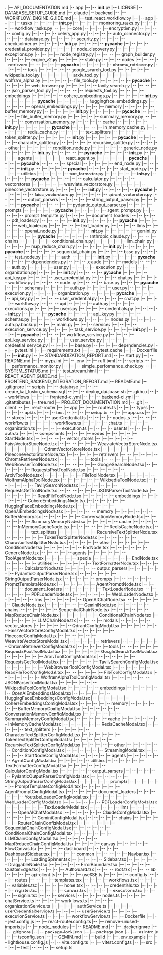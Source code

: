 .
|-- API_DOCUMENTATION.md
|-- app
|-- |-- __init__.py
|-- LICENSE
|-- DATABASE_SETUP_GUIDE.md
|-- .claude
|-- backend
|-- |-- WORKFLOW_ENGINE_GUIDE.md
|-- |-- test_react_workflow.py
|-- |-- app
|-- |-- |-- tasks
|-- |-- |-- |-- __init__.py
|-- |-- |-- |-- monitoring_tasks.py
|-- |-- |-- |-- workflow_tasks.py
|-- |-- |-- core
|-- |-- |-- |-- encryption.py
|-- |-- |-- |-- config.py
|-- |-- |-- |-- celery_app.py
|-- |-- |-- |-- auto_connector.py
|-- |-- |-- |-- database.py
|-- |-- |-- |-- security.py
|-- |-- |-- |-- checkpointer.py
|-- |-- |-- |-- __init__.py
|-- |-- |-- |-- __pycache__
|-- |-- |-- |-- credential_provider.py
|-- |-- |-- |-- node_discovery.py
|-- |-- |-- |-- exceptions.py
|-- |-- |-- |-- node_registry.py
|-- |-- |-- |-- graph_builder.py
|-- |-- |-- |-- engine_v2.py
|-- |-- |-- |-- state.py
|-- |-- |-- nodes
|-- |-- |-- |-- retrievers
|-- |-- |-- |-- |-- __pycache__
|-- |-- |-- |-- |-- chroma_retriever.py
|-- |-- |-- |-- tools
|-- |-- |-- |-- |-- google_search_tool.py
|-- |-- |-- |-- |-- wikipedia_tool.py
|-- |-- |-- |-- |-- arxiv_tool.py
|-- |-- |-- |-- |-- wolfram_alpha.py
|-- |-- |-- |-- |-- file_tools.py
|-- |-- |-- |-- |-- __pycache__
|-- |-- |-- |-- |-- web_browser.py
|-- |-- |-- |-- |-- tavily_search.py
|-- |-- |-- |-- |-- json_parser_tool.py
|-- |-- |-- |-- |-- requests_tool.py
|-- |-- |-- |-- embeddings
|-- |-- |-- |-- |-- cohere_embeddings.py
|-- |-- |-- |-- |-- __init__.py
|-- |-- |-- |-- |-- __pycache__
|-- |-- |-- |-- |-- huggingface_embeddings.py
|-- |-- |-- |-- |-- openai_embeddings.py
|-- |-- |-- |-- memory
|-- |-- |-- |-- |-- buffer_memory.py
|-- |-- |-- |-- |-- __init__.py
|-- |-- |-- |-- |-- __pycache__
|-- |-- |-- |-- |-- file_buffer_memory.py
|-- |-- |-- |-- |-- summary_memory.py
|-- |-- |-- |-- |-- conversation_memory.py
|-- |-- |-- |-- cache
|-- |-- |-- |-- |-- __init__.py
|-- |-- |-- |-- |-- __pycache__
|-- |-- |-- |-- |-- in_memory_cache.py
|-- |-- |-- |-- |-- redis_cache.py
|-- |-- |-- |-- text_splitters
|-- |-- |-- |-- |-- token_splitter.py
|-- |-- |-- |-- |-- __init__.py
|-- |-- |-- |-- |-- __pycache__
|-- |-- |-- |-- |-- character_splitter.py
|-- |-- |-- |-- |-- recursive_splitter.py
|-- |-- |-- |-- other
|-- |-- |-- |-- |-- condition_node.py
|-- |-- |-- |-- |-- generic_node.py
|-- |-- |-- |-- |-- __init__.py
|-- |-- |-- |-- |-- __pycache__
|-- |-- |-- |-- __init__.py
|-- |-- |-- |-- agents
|-- |-- |-- |-- |-- react_agent.py
|-- |-- |-- |-- |-- __pycache__
|-- |-- |-- |-- __pycache__
|-- |-- |-- |-- special
|-- |-- |-- |-- |-- end_node.py
|-- |-- |-- |-- |-- __init__.py
|-- |-- |-- |-- |-- __pycache__
|-- |-- |-- |-- |-- start_node.py
|-- |-- |-- |-- utilities
|-- |-- |-- |-- |-- text_formatter.py
|-- |-- |-- |-- |-- __init__.py
|-- |-- |-- |-- |-- __pycache__
|-- |-- |-- |-- |-- calculator.py
|-- |-- |-- |-- vectorstores
|-- |-- |-- |-- |-- weaviate_vectorstore.py
|-- |-- |-- |-- |-- pinecone_vectorstore.py
|-- |-- |-- |-- |-- __init__.py
|-- |-- |-- |-- |-- __pycache__
|-- |-- |-- |-- |-- faiss_vectorstore.py
|-- |-- |-- |-- |-- qdrant_vectorstore.py
|-- |-- |-- |-- output_parsers
|-- |-- |-- |-- |-- string_output_parser.py
|-- |-- |-- |-- |-- __pycache__
|-- |-- |-- |-- |-- pydantic_output_parser.py
|-- |-- |-- |-- prompts
|-- |-- |-- |-- |-- __pycache__
|-- |-- |-- |-- |-- agent_prompt.py
|-- |-- |-- |-- |-- prompt_template.py
|-- |-- |-- |-- document_loaders
|-- |-- |-- |-- |-- pdf_loader.py
|-- |-- |-- |-- |-- __init__.py
|-- |-- |-- |-- |-- __pycache__
|-- |-- |-- |-- |-- web_loader.py
|-- |-- |-- |-- |-- text_loader.py
|-- |-- |-- |-- llms
|-- |-- |-- |-- |-- openai_node.py
|-- |-- |-- |-- |-- __init__.py
|-- |-- |-- |-- |-- gemini.py
|-- |-- |-- |-- |-- __pycache__
|-- |-- |-- |-- |-- anthropic_claude.py
|-- |-- |-- |-- chains
|-- |-- |-- |-- |-- conditional_chain.py
|-- |-- |-- |-- |-- llm_chain.py
|-- |-- |-- |-- |-- map_reduce_chain.py
|-- |-- |-- |-- |-- __init__.py
|-- |-- |-- |-- |-- __pycache__
|-- |-- |-- |-- |-- sequential_chain.py
|-- |-- |-- |-- base.py
|-- |-- |-- |-- test_node.py
|-- |-- |-- auth
|-- |-- |-- |-- __init__.py
|-- |-- |-- |-- __pycache__
|-- |-- |-- |-- dependencies.py
|-- |-- |-- .claude
|-- |-- |-- models
|-- |-- |-- |-- auth.py
|-- |-- |-- |-- user.py
|-- |-- |-- |-- execution.py
|-- |-- |-- |-- organization.py
|-- |-- |-- |-- __init__.py
|-- |-- |-- |-- __pycache__
|-- |-- |-- |-- api_key.py
|-- |-- |-- |-- user_credential.py
|-- |-- |-- |-- chat.py
|-- |-- |-- |-- workflow.py
|-- |-- |-- |-- node.py
|-- |-- |-- |-- base.py
|-- |-- |-- __pycache__
|-- |-- |-- schemas
|-- |-- |-- |-- auth.py
|-- |-- |-- |-- user.py
|-- |-- |-- |-- execution.py
|-- |-- |-- |-- organization.py
|-- |-- |-- |-- __pycache__
|-- |-- |-- |-- api_key.py
|-- |-- |-- |-- user_credential.py
|-- |-- |-- |-- chat.py
|-- |-- |-- |-- workflow.py
|-- |-- |-- api
|-- |-- |-- |-- auth.py
|-- |-- |-- |-- executions.py
|-- |-- |-- |-- users.py
|-- |-- |-- |-- credentials.py
|-- |-- |-- |-- __init__.py
|-- |-- |-- |-- __pycache__
|-- |-- |-- |-- api_key.py
|-- |-- |-- |-- schemas.py
|-- |-- |-- |-- workflows.py
|-- |-- |-- |-- nodes.py
|-- |-- |-- |-- auth.py.backup
|-- |-- |-- main.py
|-- |-- |-- services
|-- |-- |-- |-- execution_service.py
|-- |-- |-- |-- task_service.py
|-- |-- |-- |-- __init__.py
|-- |-- |-- |-- __pycache__
|-- |-- |-- |-- workflow_service.py
|-- |-- |-- |-- api_key_service.py
|-- |-- |-- |-- user_service.py
|-- |-- |-- |-- credential_service.py
|-- |-- |-- |-- base.py
|-- |-- |-- |-- dependencies.py
|-- |-- pytest.ini
|-- |-- requirements.txt
|-- |-- .pytest_cache
|-- |-- Dockerfile
|-- |-- __init__.py
|-- |-- STANDARDIZATION_REPORT.md
|-- |-- start.py
|-- |-- README.md
|-- |-- mypy.ini
|-- |-- .env
|-- |-- ruff.toml
|-- |-- scripts
|-- |-- |-- performance_monitor.py
|-- |-- |-- simple_performance_check.py
|-- |-- SYSTEM_STATUS.md
|-- |-- test_stream.html
|-- |-- REACT_AGENT_GUIDE.md
|-- |-- FRONTEND_BACKEND_INTEGRATION_REPORT.md
|-- README.md
|-- .gitignore
|-- scripts
|-- |-- database
|-- |-- |-- create_kai_fusion_schema.sql
|-- |-- |-- deploy_database.sh
|-- .github
|-- |-- workflows
|-- |-- |-- frontend-ci.yml
|-- |-- |-- backend-ci.yml
|-- .gitattributes
|-- tree.md
|-- PROJECT_DOCUMENTATION.md
|-- .git
|-- client
|-- |-- .react-router
|-- |-- app
|-- |-- |-- routes.ts
|-- |-- |-- types
|-- |-- |-- |-- api.ts
|-- |-- |-- test
|-- |-- |-- |-- setup.ts
|-- |-- |-- app.css
|-- |-- |-- stores
|-- |-- |-- |-- userCredential.ts
|-- |-- |-- |-- nodes.ts
|-- |-- |-- |-- workflow.ts
|-- |-- |-- |-- workflows.ts
|-- |-- |-- |-- chat.ts
|-- |-- |-- |-- organization.ts
|-- |-- |-- |-- execution.ts
|-- |-- |-- |-- user.ts
|-- |-- |-- |-- auth.ts
|-- |-- |-- components
|-- |-- |-- |-- nodes
|-- |-- |-- |-- |-- StartNode.tsx
|-- |-- |-- |-- |-- vector_stores
|-- |-- |-- |-- |-- |-- FaissVectorStoreNode.tsx
|-- |-- |-- |-- |-- |-- WeaviateVectorStoreNode.tsx
|-- |-- |-- |-- |-- |-- QdrantVectorStoreNode.tsx
|-- |-- |-- |-- |-- |-- PineconeVectorStoreNode.tsx
|-- |-- |-- |-- |-- retrievers
|-- |-- |-- |-- |-- |-- ChromaRetrieverNode.tsx
|-- |-- |-- |-- |-- tools
|-- |-- |-- |-- |-- |-- WebBrowserToolNode.tsx
|-- |-- |-- |-- |-- |-- GoogleSearchNode.tsx
|-- |-- |-- |-- |-- |-- RequestsPostToolNode.tsx
|-- |-- |-- |-- |-- |-- ArxivToolNode.tsx
|-- |-- |-- |-- |-- |-- FileToolNode.tsx
|-- |-- |-- |-- |-- |-- WolframAlphaToolNode.tsx
|-- |-- |-- |-- |-- |-- WikipediaToolNode.tsx
|-- |-- |-- |-- |-- |-- TavilySearchNode.tsx
|-- |-- |-- |-- |-- |-- RequestsGetToolNode.tsx
|-- |-- |-- |-- |-- |-- JSONParserToolNode.tsx
|-- |-- |-- |-- |-- |-- ReadFileToolNode.tsx
|-- |-- |-- |-- |-- embeddings
|-- |-- |-- |-- |-- |-- CohereEmbeddingsNode.tsx
|-- |-- |-- |-- |-- |-- HuggingFaceEmbeddingsNode.tsx
|-- |-- |-- |-- |-- |-- OpenAIEmbeddingsNode.tsx
|-- |-- |-- |-- |-- memory
|-- |-- |-- |-- |-- |-- BufferMemory.tsx
|-- |-- |-- |-- |-- |-- ConversationMemoryNode.tsx
|-- |-- |-- |-- |-- |-- SummaryMemoryNode.tsx
|-- |-- |-- |-- |-- cache
|-- |-- |-- |-- |-- |-- InMemoryCacheNode.tsx
|-- |-- |-- |-- |-- |-- RedisCacheNode.tsx
|-- |-- |-- |-- |-- text_splitters
|-- |-- |-- |-- |-- |-- RecursiveTextSplitterNode.tsx
|-- |-- |-- |-- |-- |-- TokenTextSplitterNode.tsx
|-- |-- |-- |-- |-- |-- CharacterTextSplitterNode.tsx
|-- |-- |-- |-- |-- other
|-- |-- |-- |-- |-- |-- ConditionNode.tsx
|-- |-- |-- |-- |-- |-- EndNode.tsx
|-- |-- |-- |-- |-- |-- GenericNode.tsx
|-- |-- |-- |-- |-- agents
|-- |-- |-- |-- |-- |-- ToolAgentNode.tsx
|-- |-- |-- |-- |-- special
|-- |-- |-- |-- |-- |-- EndNode.tsx
|-- |-- |-- |-- |-- utilities
|-- |-- |-- |-- |-- |-- TextFormatterNode.tsx
|-- |-- |-- |-- |-- |-- CalculatorNode.tsx
|-- |-- |-- |-- |-- output_parsers
|-- |-- |-- |-- |-- |-- PydanticOutputParserNode.tsx
|-- |-- |-- |-- |-- |-- StringOutputParserNode.tsx
|-- |-- |-- |-- |-- prompts
|-- |-- |-- |-- |-- |-- PromptTemplateNode.tsx
|-- |-- |-- |-- |-- |-- AgentPromptNode.tsx
|-- |-- |-- |-- |-- document_loaders
|-- |-- |-- |-- |-- |-- TextLoaderNode.tsx
|-- |-- |-- |-- |-- |-- PDFLoaderNode.tsx
|-- |-- |-- |-- |-- |-- WebLoaderNode.tsx
|-- |-- |-- |-- |-- llms
|-- |-- |-- |-- |-- |-- OpenAIChatNode.tsx
|-- |-- |-- |-- |-- |-- ClaudeNode.tsx
|-- |-- |-- |-- |-- |-- GeminiNode.tsx
|-- |-- |-- |-- |-- chains
|-- |-- |-- |-- |-- |-- SequentialChainNode.tsx
|-- |-- |-- |-- |-- |-- MapReduceChainNode.tsx
|-- |-- |-- |-- |-- |-- ConditionalChainNode.tsx
|-- |-- |-- |-- |-- |-- LLMChainNode.tsx
|-- |-- |-- |-- modals
|-- |-- |-- |-- |-- vector_stores
|-- |-- |-- |-- |-- |-- QdrantConfigModal.tsx
|-- |-- |-- |-- |-- |-- FaissVectorStoreConfigModal.tsx
|-- |-- |-- |-- |-- |-- PineconeConfigModal.tsx
|-- |-- |-- |-- |-- |-- WeaviateVectorStoreModal.tsx
|-- |-- |-- |-- |-- retrievers
|-- |-- |-- |-- |-- |-- ChromaRetrieverConfigModal.tsx
|-- |-- |-- |-- |-- tools
|-- |-- |-- |-- |-- |-- RequestsPostToolModal.tsx
|-- |-- |-- |-- |-- |-- GoogleSearchToolModal.tsx
|-- |-- |-- |-- |-- |-- ArxivToolConfigModal.tsx
|-- |-- |-- |-- |-- |-- RequestsGetToolModal.tsx
|-- |-- |-- |-- |-- |-- TavilySearchConfigModal.tsx
|-- |-- |-- |-- |-- |-- WebBrowserToolConfigModal.tsx
|-- |-- |-- |-- |-- |-- ReadFileToolConfigModal.tsx
|-- |-- |-- |-- |-- |-- FileToolConfigModal.tsx
|-- |-- |-- |-- |-- |-- WolframAlphaToolConfigModal.tsx
|-- |-- |-- |-- |-- |-- JSONParserToolModal.tsx
|-- |-- |-- |-- |-- |-- WikipediaToolConfigModal.tsx
|-- |-- |-- |-- |-- embeddings
|-- |-- |-- |-- |-- |-- OpenAIEmbeddingsModal.tsx
|-- |-- |-- |-- |-- |-- HuggingFaceEmbeddingsConfigModal.tsx
|-- |-- |-- |-- |-- |-- CohereEmbeddingsConfigModal.tsx
|-- |-- |-- |-- |-- memory
|-- |-- |-- |-- |-- |-- BufferMemoryConfigModal.tsx
|-- |-- |-- |-- |-- |-- ConversationMemoryConfigModal.tsx
|-- |-- |-- |-- |-- |-- SummaryMemoryConfigModal.tsx
|-- |-- |-- |-- |-- cache
|-- |-- |-- |-- |-- |-- InMemoryCacheModal.tsx
|-- |-- |-- |-- |-- |-- RedisCacheModal.tsx
|-- |-- |-- |-- |-- text_splitters
|-- |-- |-- |-- |-- |-- CharacterTextSplitterConfigModal.tsx
|-- |-- |-- |-- |-- |-- TokenTextSplitterConfigModal.tsx
|-- |-- |-- |-- |-- |-- RecursiveTextSplitterConfigModal.tsx
|-- |-- |-- |-- |-- other
|-- |-- |-- |-- |-- |-- ConditionConfigModal.tsx
|-- |-- |-- |-- |-- |-- StreamingModal.tsx
|-- |-- |-- |-- |-- StartNodeConfigModal.tsx
|-- |-- |-- |-- |-- agents
|-- |-- |-- |-- |-- |-- AgentConfigModal.tsx
|-- |-- |-- |-- |-- utilities
|-- |-- |-- |-- |-- |-- TextFormatterConfigModal.tsx
|-- |-- |-- |-- |-- |-- CalculatorConfigModal.tsx
|-- |-- |-- |-- |-- output_parsers
|-- |-- |-- |-- |-- |-- PydanticOutputParserConfigModal.tsx
|-- |-- |-- |-- |-- |-- StringOutputParserConfigModal.tsx
|-- |-- |-- |-- |-- prompts
|-- |-- |-- |-- |-- |-- PromptTemplateConfigModal.tsx
|-- |-- |-- |-- |-- |-- AgentPromptConfigModal.tsx
|-- |-- |-- |-- |-- document_loaders
|-- |-- |-- |-- |-- |-- YoutubeLoaderConfigModal.tsx
|-- |-- |-- |-- |-- |-- WebLoaderConfigModal.tsx
|-- |-- |-- |-- |-- |-- PDFLoaderConfigModal.tsx
|-- |-- |-- |-- |-- |-- TextLoaderModal.tsx
|-- |-- |-- |-- |-- llms
|-- |-- |-- |-- |-- |-- OpenAIChatModal.tsx
|-- |-- |-- |-- |-- |-- ClaudeConfigModal.tsx
|-- |-- |-- |-- |-- |-- GeminiConfigModal.tsx
|-- |-- |-- |-- |-- chains
|-- |-- |-- |-- |-- |-- RouterChainConfigModal.tsx
|-- |-- |-- |-- |-- |-- SequentialChainConfigModal.tsx
|-- |-- |-- |-- |-- |-- ConditionalChainConfigModal.tsx
|-- |-- |-- |-- |-- |-- LLMChainConfigModal.tsx
|-- |-- |-- |-- |-- |-- MapReduceChainConfigModal.tsx
|-- |-- |-- |-- canvas
|-- |-- |-- |-- |-- FlowCanvas.tsx
|-- |-- |-- |-- dashboard
|-- |-- |-- |-- |-- DashboardSidebar.tsx
|-- |-- |-- |-- common
|-- |-- |-- |-- |-- Navbar.tsx
|-- |-- |-- |-- |-- LoadingSpinner.tsx
|-- |-- |-- |-- |-- Sidebar.tsx
|-- |-- |-- |-- |-- DraggableNode.tsx
|-- |-- |-- |-- |-- ErrorBoundary.tsx
|-- |-- |-- |-- |-- CustomEdge.tsx
|-- |-- |-- |-- AuthGuard.tsx
|-- |-- |-- root.tsx
|-- |-- |-- lib
|-- |-- |-- |-- api-client.ts
|-- |-- |-- |-- useSSE.ts
|-- |-- |-- |-- config.ts
|-- |-- |-- routes
|-- |-- |-- |-- templates.tsx
|-- |-- |-- |-- workflows.tsx
|-- |-- |-- |-- variables.tsx
|-- |-- |-- |-- home.tsx
|-- |-- |-- |-- credentials.tsx
|-- |-- |-- |-- register.tsx
|-- |-- |-- |-- canvas.tsx
|-- |-- |-- |-- executions.tsx
|-- |-- |-- |-- signin.tsx
|-- |-- |-- services
|-- |-- |-- |-- nodes.ts
|-- |-- |-- |-- chatService.ts
|-- |-- |-- |-- workflows.ts
|-- |-- |-- |-- organizationService.ts
|-- |-- |-- |-- authService.ts
|-- |-- |-- |-- userCredentialService.ts
|-- |-- |-- |-- userService.ts
|-- |-- |-- |-- executionService.ts
|-- |-- |-- |-- workflowService.ts
|-- |-- Dockerfile
|-- |-- jest.config.js
|-- |-- react-router.config.ts
|-- |-- remove-unused-imports.js
|-- |-- node_modules
|-- |-- README.md
|-- |-- .dockerignore
|-- |-- .gitignore
|-- |-- package-lock.json
|-- |-- package.json
|-- |-- .eslintrc.js
|-- |-- tsconfig.json
|-- |-- GEMINI.md
|-- |-- build
|-- |-- .env.example
|-- |-- lighthouse.config.js
|-- |-- vite.config.ts
|-- |-- vitest.config.ts
|-- |-- src
|-- |-- |-- test
|-- |-- |-- |-- setup.ts
